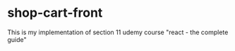 # shop-cart-front

This is my implementation of section 11 udemy course "react - the complete guide"
